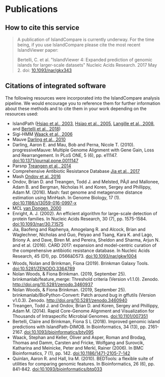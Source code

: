 # Publications

## How to cite this service
> A publication of IslandCompare is currently underway. For the time being, if you use IslandCompare please cite the most recent IslandViewer paper:
>
> Bertelli, C. et al. "IslandViewer 4: Expanded prediction of genomic islands for larger-scale datasets" Nucleic Acids Research. 2017 May 2. 
> doi: [10.1093/nar/gkx343](https://academic.oup.com/nar/article-lookup/doi/10.1093/nar/gkx343)


## Citations of integrated software

The following resources were incorporated into the IslandCompare analysis pipeline. We would encourage you to reference them for further information about these methods and to cite them in your work depending on the resources used:

- IslandPath ([Hsiao et al., 2003](https://academic.oup.com/bioinformatics/article/19/3/418/258350), [Hsiao et al., 2005](http://journals.plos.org/plosgenetics/article?id=10.1371/journal.pgen.0010062), [Langille et al., 2008](http://www.biomedcentral.com/1471-2105/9/329), and [Bertelli et al., 2018](https://academic.oup.com/bioinformatics/article/34/13/2161/4904263))
- Sigi-HMM [Waack et al., 2006](http://www.biomedcentral.com/1471-2105/7/142)
- Mauve [Darling et al., 2010](https://journals.plos.org/plosone/article?id=10.1371/journal.pone.0011147)
- Darling, Aaron E. and Mau, Bob and Perna, Nicole T. (2010). progressiveMauve: Multiple Genome Alignment with Gene Gain, Loss and Rearrangement. In PLoS ONE, 5 (6), pp. e11147. [doi:10.1371/journal.pone.0011147](http://dx.doi.org/10.1371/journal.pone.0011147)
- Parsnp [Treangen et al., 2014](https://genomebiology.biomedcentral.com/articles/10.1186/s13059-014-0524-x)
- Comprehensive Antibiotic Resistance Database [Jia et al., 2017](https://academic.oup.com/nar/article/45/D1/D566/2333912)
- Mash [Ondov et al.,2016](https://genomebiology.biomedcentral.com/articles/10.1186/s13059-016-0997-x)
- Ondov, Brian D. and Treangen, Todd J. and Melsted, PÃ¡ll and Mallonee, Adam B. and Bergman, Nicholas H. and Koren, Sergey and Phillippy, Adam M. (2016). Mash: fast genome and metagenome distance estimation using MinHash. In Genome Biology, 17 (1). [doi:10.1186/s13059-016-0997-x](http://dx.doi.org/10.1186/s13059-016-0997-x)
- MCL [van Dongen, 2000](https://micans.org/mcl/index.html?sec_thesisetc) 
- Enright, A. J. (2002). An efficient algorithm for large-scale detection of protein families. In Nucleic Acids Research, 30 (7), pp. 1575-1584. [doi:10.1093/nar/30.7.1575](http://dx.doi.org/10.1093/nar/30.7.1575)
- Jia, Baofeng and Raphenya, Amogelang R. and Alcock, Brian and Waglechner, Nicholas and Guo, Peiyao and Tsang, Kara K. and Lago, Briony A. and Dave, Biren M. and Pereira, Sheldon and Sharma, Arjun N. and et al. (2016). CARD 2017: expansion and model-centric curation of the comprehensive antibiotic resistance database. In Nucleic Acids Research, 45 (D1), pp. D566âD573. [doi:10.1093/nar/gkw1004](http://dx.doi.org/10.1093/nar/gkw1004)
- Woods, Nolan and Brinkman, Fiona (2019). Brinkman Galaxy Tools. [doi:10.5281/ZENODO.3364789](https://zenodo.org/record/3364789)
- Nolan Woods, & Fiona Brinkman. (2019, September 25). brinkmanlab/feature_merge: Threshold criteria (Version v1.1.0). Zenodo. http://doi.org/10.5281/zenodo.3460937
- Nolan Woods, & Fiona Brinkman. (2019, September 25). brinkmanlab/BioPython-Convert: Patch around bug in gffutils (Version v1.0.3). Zenodo. http://doi.org/10.5281/zenodo.3460940
- Treangen, Todd J. and Ondov, Brian D. and Koren, Sergey and Phillippy, Adam M. (2014). Rapid Core-Genome Alignment and Visualization for Thousands of Intraspecific Microbial Genomes. [doi:10.1101/007351](http://dx.doi.org/10.1101/007351)
- Bertelli, Claire and Brinkman, Fiona S L (2018). Improved genomic island predictions with IslandPath-DIMOB. In Bioinformatics, 34 (13), pp. 2161-2167. [doi:10.1093/bioinformatics/bty095](http://dx.doi.org/10.1093/bioinformatics/bty095)
- Waack, Stephan and Keller, Oliver and Asper, Roman and Brodag, Thomas and Damm, Carsten and Fricke, Wolfgang and Surovcik, Katharina and Meinicke, Peter and Merkl, Rainer (2006). In BMC Bioinformatics, 7 (1), pp. 142. [doi:10.1186/1471-2105-7-142](http://dx.doi.org/10.1186/1471-2105-7-142)
- Quinlan, Aaron R. and Hall, Ira M. (2010). BEDTools: a flexible suite of utilities for comparing genomic features. In Bioinformatics, 26 (6), pp. 841-842. [doi:10.1093/bioinformatics/btq033](http://dx.doi.org/10.1093/bioinformatics/btq033)
